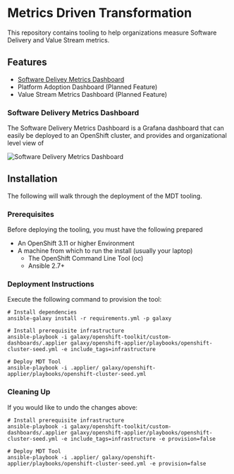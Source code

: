 # Metrics Driven Transformation

This repository contains tooling to help organizations measure Software Delivery and Value Stream metrics.

## Features

* [Software Delivey Metrics Dashboard](#software-delivery-metrics-dashboard)
* Platform Adoption Dashboard (Planned Feature)
* Value Stream Metrics Dashboard (Planned Feature)

### Software Delivery Metrics Dashboard

The Software Delivery Metrics Dashboard is a Grafana dashboard that can easily be deployed to an OpenShift cluster, and provides and organizational level view of

![Software Delivery Metrics Dashboard](media/sdm-dashboard.png)

## Installation

The following will walk through the deployment of the MDT tooling.

### Prerequisites

Before deploying the tooling, you must have the following prepared

* An OpenShift 3.11 or higher Environment
* A machine from which to run the install (usually your laptop)
  * The OpenShift Command Line Tool (oc)
  * Ansible 2.7+

### Deployment Instructions

Execute the following command to provision the tool:

```
# Install dependencies
ansible-galaxy install -r requirements.yml -p galaxy

# Install prerequisite infrastructure
ansible-playbook -i galaxy/openshift-toolkit/custom-dashboards/.applier galaxy/openshift-applier/playbooks/openshift-cluster-seed.yml -e include_tags=infrastructure

# Deploy MDT Tool
ansible-playbook -i .applier/ galaxy/openshift-applier/playbooks/openshift-cluster-seed.yml
```

### Cleaning Up

If you would like to undo the changes above:

```
# Install prerequisite infrastructure
ansible-playbook -i galaxy/openshift-toolkit/custom-dashboards/.applier galaxy/openshift-applier/playbooks/openshift-cluster-seed.yml -e include_tags=infrastructure -e provision=false

# Deploy MDT Tool
ansible-playbook -i .applier/ galaxy/openshift-applier/playbooks/openshift-cluster-seed.yml -e provision=false
```
